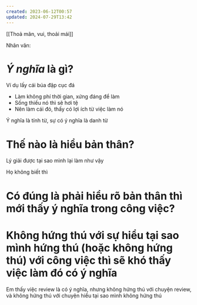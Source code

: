 ```yaml
---
created: 2023-06-12T00:57
updated: 2024-07-29T13:42
---
```

[[Thoả mãn, vui, thoải mái]]

Nhân văn: 

# *Ý nghĩa* là gì?
Ví dụ lấy cái búa đập cục đá 
- Làm không phí thời gian, xứng đáng để làm
- Sống thiếu nó thì sẽ hơi tệ
- Nên làm cái đó, thấy có lợi ích từ việc làm nó

Ý nghĩa là tính từ, sự có ý nghĩa là danh từ

# Thế nào là hiểu bản thân?
Lý giải được tại sao mình lại làm như vậy

Họ không biết thì 
# Có đúng là phải hiểu rõ bản thân thì mới thấy ý nghĩa trong công việc?

# Không hứng thú với sự hiểu tại sao mình hứng thú (hoặc không hứng thú) với công việc thì sẽ khó thấy việc làm đó có ý nghĩa 


Em thấy việc review là có ý nghĩa, nhưng không hứng thú với chuyện review, và không hứng thú với chuyện hiểu tại sao mình không hứng thú

